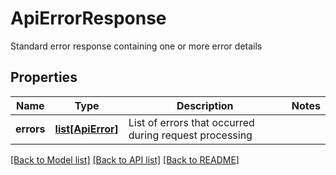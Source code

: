 # ApiErrorResponse

Standard error response containing one or more error details
## Properties
Name | Type | Description | Notes
------------ | ------------- | ------------- | -------------
**errors** | [**list[ApiError]**](ApiError.md) | List of errors that occurred during request processing | 

[[Back to Model list]](../README.md#documentation-for-models) [[Back to API list]](../README.md#documentation-for-api-endpoints) [[Back to README]](../README.md)


